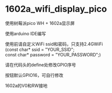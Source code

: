 # 1602a_wifi_display_pico

使用树莓派pico WH + 1602a显示屏

使用arduino IDE编写

使用前请自定义WiFi ssid和密码，只支持2.4GWiFi  
(const char* ssid = "YOUR_SSID";  
const char* password = "YOUR_PASSWORD";)

请在代码头的define处修改GPIO序号

按钮默认GPIO16，可自行修改

1602a的V0和RW接地